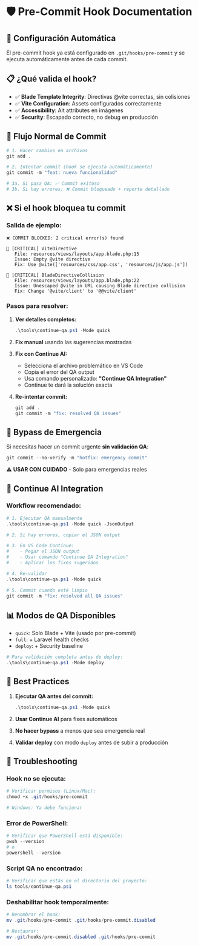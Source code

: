 # 🛡️ Pre-Commit Hook Documentation

## 🔧 **Configuración Automática**
El pre-commit hook ya está configurado en `.git/hooks/pre-commit` y se ejecuta automáticamente antes de cada commit.

## 📋 **¿Qué valida el hook?**
- ✅ **Blade Template Integrity**: Directivas @vite correctas, sin colisiones
- ✅ **Vite Configuration**: Assets configurados correctamente  
- ✅ **Accessibility**: Alt attributes en imágenes
- ✅ **Security**: Escapado correcto, no debug en producción

## 🚀 **Flujo Normal de Commit**
```powershell
# 1. Hacer cambios en archivos
git add .

# 2. Intentar commit (hook se ejecuta automáticamente)
git commit -m "feat: nueva funcionalidad"

# 3a. Si pasa QA: ✅ Commit exitoso
# 3b. Si hay errores: ❌ Commit bloqueado + reporte detallado
```

## ❌ **Si el hook bloquea tu commit**

### **Salida de ejemplo:**
```
❌ COMMIT BLOCKED: 2 critical error(s) found

🚫 [CRITICAL] ViteDirective
   File: resources/views/layouts/app.blade.php:15
   Issue: Empty @vite directive  
   Fix: Use @vite(['resources/css/app.css', 'resources/js/app.js'])

🚫 [CRITICAL] BladeDirectiveCollision
   File: resources/views/layouts/app.blade.php:22
   Issue: Unescaped @vite in URL causing Blade directive collision
   Fix: Change '@vite/client' to '@@vite/client'
```

### **Pasos para resolver:**
1. **Ver detalles completos:**
   ```powershell
   .\tools\continue-qa.ps1 -Mode quick
   ```

2. **Fix manual** usando las sugerencias mostradas

3. **Fix con Continue AI:**
   - Selecciona el archivo problemático en VS Code
   - Copia el error del QA output
   - Usa comando personalizado: **"Continue QA Integration"**
   - Continue te dará la solución exacta

4. **Re-intentar commit:**
   ```powershell
   git add .
   git commit -m "fix: resolved QA issues"
   ```

## 🚨 **Bypass de Emergencia**
Si necesitas hacer un commit urgente **sin validación QA**:

```powershell
git commit --no-verify -m "hotfix: emergency commit"
```

⚠️ **USAR CON CUIDADO** - Solo para emergencias reales

## 🔧 **Continue AI Integration**

### **Workflow recomendado:**
```powershell
# 1. Ejecutar QA manualmente
.\tools\continue-qa.ps1 -Mode quick -JsonOutput

# 2. Si hay errores, copiar el JSON output

# 3. En VS Code Continue:
#    - Pegar el JSON output
#    - Usar comando "Continue QA Integration"
#    - Aplicar los fixes sugeridos

# 4. Re-validar
.\tools\continue-qa.ps1 -Mode quick

# 5. Commit cuando esté limpio
git commit -m "fix: resolved all QA issues"
```

## 📊 **Modos de QA Disponibles**
- `quick`: Solo Blade + Vite (usado por pre-commit)
- `full`: + Laravel health checks 
- `deploy`: + Security baseline

```powershell
# Para validación completa antes de deploy:
.\tools\continue-qa.ps1 -Mode deploy
```

## 🎯 **Best Practices**
1. **Ejecutar QA antes del commit:**
   ```powershell
   .\tools\continue-qa.ps1 -Mode quick
   ```

2. **Usar Continue AI** para fixes automáticos

3. **No hacer bypass** a menos que sea emergencia real

4. **Validar deploy** con modo `deploy` antes de subir a producción

## 🔄 **Troubleshooting**

### **Hook no se ejecuta:**
```powershell
# Verificar permisos (Linux/Mac):
chmod +x .git/hooks/pre-commit

# Windows: Ya debe funcionar
```

### **Error de PowerShell:**
```powershell
# Verificar que PowerShell está disponible:
pwsh --version
# o 
powershell --version
```

### **Script QA no encontrado:**
```powershell
# Verificar que estás en el directorio del proyecto:
ls tools/continue-qa.ps1
```

### **Deshabilitar hook temporalmente:**
```powershell
# Renombrar el hook:
mv .git/hooks/pre-commit .git/hooks/pre-commit.disabled

# Restaurar:  
mv .git/hooks/pre-commit.disabled .git/hooks/pre-commit
```